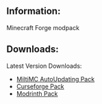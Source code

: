 ## Information:
Minecraft Forge modpack
## Downloads:
Latest Version Downloads:
 - [MiltiMC AutoUpdating Pack](https://github.com/Den4enko/GamersReforged/releases/latest/download/GamersReforgedAutoUpdate.zip)
 - [Curseforge Pack](https://github.com/Den4enko/GamersReforged/releases/latest/download/GamersReforged-CF.zip)
 - [Modrinth Pack](https://github.com/Den4enko/GamersReforged/releases/latest/download/GamersReforged.mrpack)
